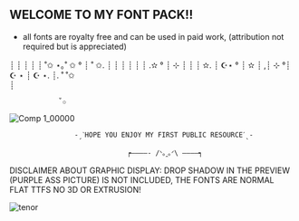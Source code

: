  WELCOME TO MY FONT PACK!!
---------------------------
- all fonts are royalty free and can be used in paid work, (attribution not required but is appreciated)

┊     ┊     ┊       ┊   ┊   ˚✩ ⋆｡˚ ✩ °   ┊ ˚ ✩.    ┊     ┊
┊     ┊     ┊       ┊ .✫ °                        ┊        ⊹ ┊     ┊
┊     ✫.    ┊       ☪⋆                            ° ┊           ✫      ┊
,┊ ⊹         °┊                                           ☪ ⋆                     ┊
☪ ⋆.          ┊. ˚                                                                  ˚✩        
                   ┊
                  
                ˚✩
 
![Comp 1_00000](https://user-images.githubusercontent.com/66127562/111244361-1f08cd00-85d9-11eb-993a-db3ec727779d.jpg)

               
                    -ˏˋHOPE YOU ENJOY MY FIRST PUBLIC RESOURCEˊˎ-
                    
                                 ┍————- /ᐠ｡ꞈ｡ᐟ\ ————┑
                    

DISCLAIMER ABOUT GRAPHIC DISPLAY: DROP SHADOW IN THE PREVIEW (PURPLE ASS PICTURE) IS NOT INCLUDED, THE FONTS ARE NORMAL FLAT TTFS NO 3D OR EXTRUSION!


![tenor](https://user-images.githubusercontent.com/66127562/111244716-d7367580-85d9-11eb-93de-c94436d6527c.gif)
